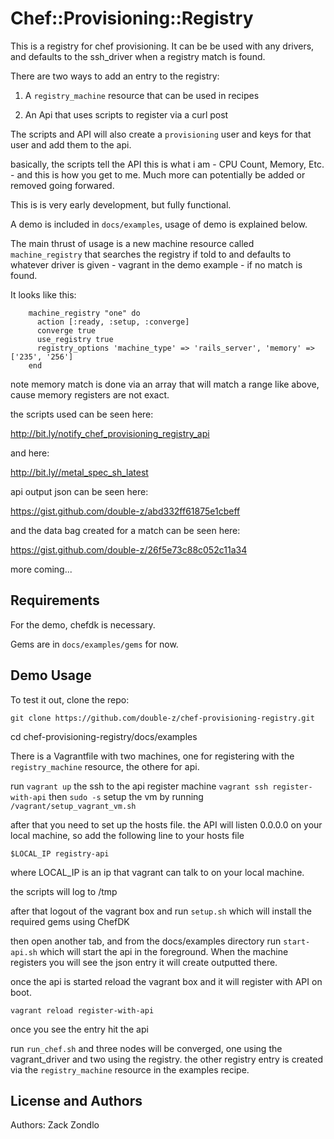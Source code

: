 # Chef::Provisioning::Registry

This is a registry for  chef provisioning. It can be be used with any drivers, and defaults to the ssh_driver when a registry match is found.

There are two ways to add an entry to the registry:

1. A `registry_machine` resource that can be used in recipes

2. An Api that uses scripts to register via a curl post

The scripts and API will also create a `provisioning` user and keys for that user and add them to the api.

basically, the scripts tell the API this is what i am - CPU Count, Memory, Etc. - and this is how you get to me. Much more can potentially be added or removed going forwared.

This is is very early development, but fully functional. 

A demo is included in `docs/examples`, usage of demo is explained below.

The main thrust of usage is a new machine resource called `machine_registry` that searches the registry if told to and defaults to whatever driver is given - vagrant in the demo example - if no match is found. 

It looks like this:

		machine_registry "one" do
		  action [:ready, :setup, :converge]
		  converge true
		  use_registry true
		  registry_options 'machine_type' => 'rails_server', 'memory' => ['235', '256']
		end

note memory match is done via an array that will match a range like above, cause memory registers are not exact.

the scripts used can be seen here:

http://bit.ly/notify_chef_provisioning_registry_api

and here:

http://bit.ly//metal_spec_sh_latest

api output json can be seen here:

https://gist.github.com/double-z/abd332ff61875e1cbeff

and the data bag created for a match can be seen here:

https://gist.github.com/double-z/26f5e73c88c052c11a34


more coming...

Requirements
------------

For the demo, chefdk is necessary.

Gems are in `docs/examples/gems` for now.

Demo Usage
-----

To test it out, clone the repo:

`git clone https://github.com/double-z/chef-provisioning-registry.git`

cd chef-provisioning-registry/docs/examples

There is a Vagrantfile with two machines, one for registering with the `registry_machine` resource, the othere for api.

run `vagrant up`
the ssh to the api register machine `vagrant ssh register-with-api`
then `sudo -s`
setup the vm by running `/vagrant/setup_vagrant_vm.sh`

after that you need to set up the hosts file. the API will listen 0.0.0.0 on your local machine, so add the following line to your hosts file

`$LOCAL_IP registry-api`

where LOCAL_IP is an ip that vagrant can talk to on your local machine.

the scripts will log to /tmp

after that logout of the vagrant box and run `setup.sh` which will install the required gems using ChefDK

then open another tab, and from the docs/examples directory run `start-api.sh` which will start the api in the foreground. When the machine registers you will see the json entry it will create outputted there.

once the api is started reload the vagrant box and it will register with API on boot.

`vagrant reload register-with-api`

once you see the entry hit  the api

run `run_chef.sh` and three nodes will be converged, one using the vagrant_driver and two using the registry. the other registry entry is created via the `registry_machine` resource in the examples recipe.

License and Authors
-------------------
Authors: Zack Zondlo
